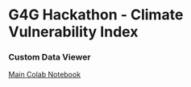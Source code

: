 # G4G Hackathon - Climate Vulnerability Index 
### Custom Data Viewer   
[Main Colab Notebook](https://github.com/proville/G4G-CVI/blob/main/G4G_Hackathon_Climate_Vulnerability_Index.ipynb)
